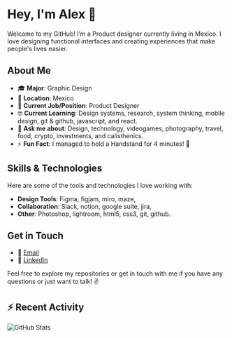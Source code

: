 # Hey, I'm Alex 👋

Welcome to my GitHub! I’m a Product designer currently living in Mexico. I love designing functional interfaces and creating experiences that make people's lives
easier.

## About Me

- 🎓 **Major**: Graphic Design  
- 📍 **Location**: Mexico  
- 💼 **Current Job/Position**: Product Designer
- 🤓 **Current Learning**: Design systems, research, system thinking, mobile design, git & github, javascript, and react.
- 💬 **Ask me about**: Design, technology, videogames, photography, travel, food, crypto, investments, and calisthenics.
- ⚡ **Fun Fact**: I managed to hold a Handstand for 4 minutes! 🤸

## Skills & Technologies

Here are some of the tools and technologies I love working with:

- **Design Tools**: Figma, figjam, miro, maze, 
- **Collaboration**: Slack, notion, google suite, jira, 
- **Other**: Photoshop, lightroom, html5, css3, git, github.

[//]: # (## Projects)

[//]: # ()
[//]: # (Here are some of my favorite repositories and projects:)

[//]: # ()
[//]: # (- [Project 1]&#40;https://github.com/yourusername/project1&#41; - Brief description of your project.)


## Get in Touch

- 📧 [Email](mailto:alexdesign010@gmail.com)
- 💼 [LinkedIn](https://www.linkedin.com/)

[//]: # (- 🌐 **Website/Portfolio**: [Your Personal Website or Portfolio URL])

Feel free to explore my repositories or get in touch with me if you have any questions or just want to talk! ✌️

## :zap: Recent Activity


![GitHub Stats](https://github-readme-stats.vercel.app/api/top-langs/?username=design-alex&hide_border=true&layout=compact)




<!--
**design-alex/design-alex** is a ✨ _special_ ✨ repository because its `README.md` (this file) appears on your GitHub profile.

Here are some ideas to get you started:

- 🔭 I’m currently working on ...
- 🌱 I’m currently learning ...
- 👯 I’m looking to collaborate on ...
- 🤔 I’m looking for help with ...
- 💬 Ask me about ...
- 📫 How to reach me: ...
- 😄 Pronouns: ...
- ⚡ Fun fact: ...
-->